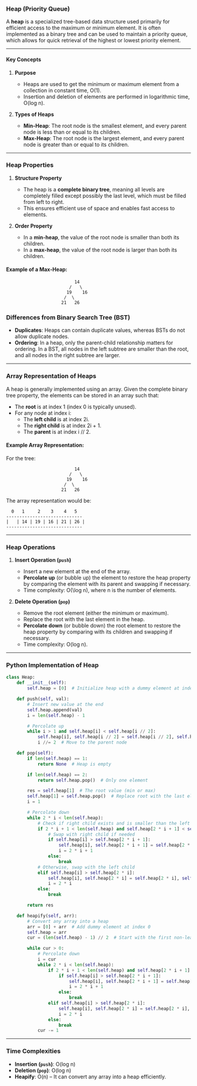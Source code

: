 ### Heap (Priority Queue)

A **heap** is a specialized tree-based data structure used primarily for efficient access to the maximum or minimum element. It is often implemented as a binary tree and can be used to maintain a priority queue, which allows for quick retrieval of the highest or lowest priority element.

---

#### Key Concepts

1. **Purpose**

   - Heaps are used to get the minimum or maximum element from a collection in constant time, O(1).
   - Insertion and deletion of elements are performed in logarithmic time, O(log n).

2. **Types of Heaps**
   - **Min-Heap**: The root node is the smallest element, and every parent node is less than or equal to its children.
   - **Max-Heap**: The root node is the largest element, and every parent node is greater than or equal to its children.

---

### Heap Properties

1. **Structure Property**

   - The heap is a **complete binary tree**, meaning all levels are completely filled except possibly the last level, which must be filled from left to right.
   - This ensures efficient use of space and enables fast access to elements.

2. **Order Property**
   - In a **min-heap**, the value of the root node is smaller than both its children.
   - In a **max-heap**, the value of the root node is larger than both its children.

#### Example of a Max-Heap:

```
                          14
                        /   \
                       19    16
                      /  \
                     21   26
```

### Differences from Binary Search Tree (BST)

- **Duplicates**: Heaps can contain duplicate values, whereas BSTs do not allow duplicate nodes.
- **Ordering**: In a heap, only the parent-child relationship matters for ordering. In a BST, all nodes in the left subtree are smaller than the root, and all nodes in the right subtree are larger.

---

### Array Representation of Heaps

A heap is generally implemented using an array. Given the complete binary tree property, the elements can be stored in an array such that:

- The **root** is at index 1 (index 0 is typically unused).
- For any node at index i:
  - The **left child** is at index 2i.
  - The **right child** is at index 2i + 1.
  - The **parent** is at index i // 2.

#### Example Array Representation:

For the tree:

```
                          14
                        /   \
                       19    16
                      /  \
                     21   26
```

The array representation would be:

```
  0   1     2    3    4   5
-----------------------------
|   | 14 | 19 | 16 | 21 | 26 |
-----------------------------
```

---

### Heap Operations

1. **Insert Operation (`push`)**

   - Insert a new element at the end of the array.
   - **Percolate up** (or bubble up) the element to restore the heap property by comparing the element with its parent and swapping if necessary.
   - Time complexity: O(\log n), where n is the number of elements.

2. **Delete Operation (`pop`)**
   - Remove the root element (either the minimum or maximum).
   - Replace the root with the last element in the heap.
   - **Percolate down** (or bubble down) the root element to restore the heap property by comparing with its children and swapping if necessary.
   - Time complexity: O(log n).

---

### Python Implementation of Heap

```python
class Heap:
    def __init__(self):
        self.heap = [0]  # Initialize heap with a dummy element at index 0

    def push(self, val):
        # Insert new value at the end
        self.heap.append(val)
        i = len(self.heap) - 1

        # Percolate up
        while i > 1 and self.heap[i] < self.heap[i // 2]:
            self.heap[i], self.heap[i // 2] = self.heap[i // 2], self.heap[i]
            i //= 2  # Move to the parent node

    def pop(self):
        if len(self.heap) == 1:
            return None  # Heap is empty

        if len(self.heap) == 2:
            return self.heap.pop()  # Only one element

        res = self.heap[1]  # The root value (min or max)
        self.heap[1] = self.heap.pop()  # Replace root with the last element
        i = 1

        # Percolate down
        while 2 * i < len(self.heap):
            # Check if right child exists and is smaller than the left child
            if 2 * i + 1 < len(self.heap) and self.heap[2 * i + 1] < self.heap[2 * i]:
                # Swap with right child if needed
                if self.heap[i] > self.heap[2 * i + 1]:
                    self.heap[i], self.heap[2 * i + 1] = self.heap[2 * i + 1], self.heap[i]
                    i = 2 * i + 1
                else:
                    break
            # Otherwise, swap with the left child
            elif self.heap[i] > self.heap[2 * i]:
                self.heap[i], self.heap[2 * i] = self.heap[2 * i], self.heap[i]
                i = 2 * i
            else:
                break

        return res

    def heapify(self, arr):
        # Convert any array into a heap
        arr = [0] + arr  # Add dummy element at index 0
        self.heap = arr
        cur = (len(self.heap) - 1) // 2  # Start with the first non-leaf node

        while cur > 0:
            # Percolate down
            i = cur
            while 2 * i < len(self.heap):
                if 2 * i + 1 < len(self.heap) and self.heap[2 * i + 1] < self.heap[2 * i]:
                    if self.heap[i] > self.heap[2 * i + 1]:
                        self.heap[i], self.heap[2 * i + 1] = self.heap[2 * i + 1], self.heap[i]
                        i = 2 * i + 1
                    else:
                        break
                elif self.heap[i] > self.heap[2 * i]:
                    self.heap[i], self.heap[2 * i] = self.heap[2 * i], self.heap[i]
                    i = 2 * i
                else:
                    break
            cur -= 1
```

---

### Time Complexities

- **Insertion (`push`)**: O(log n)
- **Deletion (`pop`)**: O(log n)
- **Heapify**: O(n) – It can convert any array into a heap efficiently.
